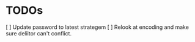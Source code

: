 # TODOs

[ ] Update password to latest strategem
[ ] Relook at encoding and make sure deliitor can't conflict.
